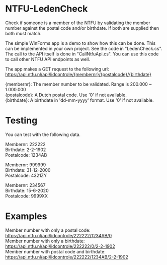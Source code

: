 # NTFU-LedenCheck
 Check if someone is a member of the NTFU by validating the member number against the postal code and/or birthdate. If both are supplied then both must match.
 
 The simple WinForms app is a demo to show how this can be done. This can be implemented in your own project. See the code in "LedenCheck.cs". 
 The call to the API itself is done in "CallNtfuApi.cs". You can use this code to call other NTFU API endpoints as well.

The app makes a GET request to the following url: https://api.ntfu.nl/api/lidcontrole/{membernr}/{postalcode}/{birthdate}

{membernr}: The member number to be validated. Range is 200.000 ~ 1.000.000\
{postalcode}: A Dutch postal code. Use '0' if not available.\
{birthdate}: A birthdate in 'dd-mm-yyyy' format. Use '0' if not available.


# Testing
You can test with the following data.

Membernr:   222222\
Birthdate:  2-2-1902\
Postalcode: 1234AB

Membernr:   999999\
Birthdate:  31-12-2000\
Postalcode: 4321ZY

Membernr:   234567\
Birthdate:  15-6-2020\
Postalcode: 9999XX 


# Examples
Member number with only a postal code: https://api.ntfu.nl/api/lidcontrole/222222/1234AB/0 \
Member number with only a birthdate: https://api.ntfu.nl/api/lidcontrole/222222/0/2-2-1902 \
Member number with postal code and birthdate: https://api.ntfu.nl/api/lidcontrole/222222/1234AB/2-2-1902
